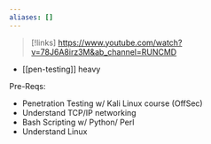 ```yaml
---
aliases: []
---
```

>[!links]
>https://www.youtube.com/watch?v=78J6A8irz3M&ab_channel=RUNCMD

- [[pen-testing]] heavy

Pre-Reqs:
- Penetration Testing w/ Kali Linux course (OffSec)
- Understand TCP/IP networking
- Bash Scripting w/ Python/ Perl
- Understand Linux